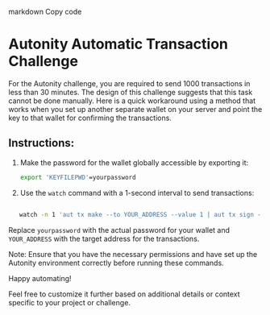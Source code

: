 markdown
Copy code
# Autonity Automatic Transaction Challenge

For the Autonity challenge, you are required to send 1000 transactions in less than 30 minutes. The design of this challenge suggests that this task cannot be done manually. Here is a quick workaround using a method that works when you set up another separate wallet on your server and point the key to that wallet for confirming the transactions.

## Instructions:

1. Make the password for the wallet globally accessible by exporting it:

   ```bash
   export 'KEYFILEPWD'=yourpassword
   
 2. Use the `watch` command with a 1-second interval to send transactions:

```bash

   watch -n 1 'aut tx make --to YOUR_ADDRESS --value 1 | aut tx sign - | aut tx send -'
```
   Replace `yourpassword` with the actual password for your wallet and `YOUR_ADDRESS` with the target address for the transactions.

   Note: Ensure that you have the necessary permissions and have set up the Autonity environment correctly before running these commands.

   Happy automating!





   Feel free to customize it further based on additional details or context specific to your project or challenge.
